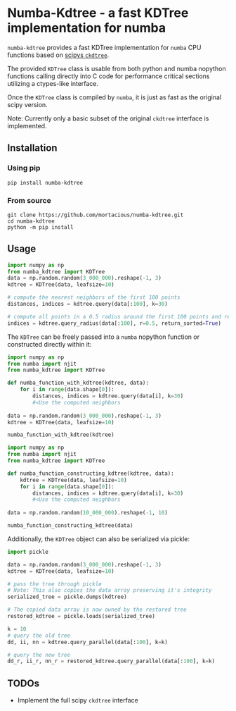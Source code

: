 # Numba-Kdtree - a fast KDTree implementation for numba 

`numba-kdtree` provides a fast KDTree implementation for `numba` CPU functions based on [scipys `ckdtree`](https://docs.scipy.org/doc/scipy/reference/generated/scipy.spatial.cKDTree.html). 

The provided `KDTree` class is usable from both python and numba nopython functions calling directly into C code for performance critical sections utilizing a ctypes-like interface.

Once the `KDTree` class is compiled by `numba`, it is just as fast as the original scipy version.

Note: Currently only a basic subset of the original `ckdtree` interface is implemented.

## Installation

### Using pip
```
pip install numba-kdtree
```

### From source
```
git clone https://github.com/mortacious/numba-kdtree.git
cd numba-kdtree
python -m pip install
```

## Usage

```python
import numpy as np
from numba_kdtree import KDTree
data = np.random.random(3_000_000).reshape(-1, 3)
kdtree = KDTree(data, leafsize=10)

# compute the nearest neighbors of the first 100 points
distances, indices = kdtree.query(data[:100], k=30)

# compute all points in a 0.5 radius around the first 100 points and return it's sorted indices
indices = kdtree.query_radius(data[:100], r=0.5, return_sorted=True)
```

The `KDTree` can be freely passed into a `numba` nopython function or constructed directly within it:

```python
import numpy as np
from numba import njit
from numba_kdtree import KDTree

def numba_function_with_kdtree(kdtree, data):
    for i in range(data.shape[0]):
        distances, indices = kdtree.query(data[i], k=30)
        #<Use the computed neighbors
        
data = np.random.random(3_000_000).reshape(-1, 3)
kdtree = KDTree(data, leafsize=10)

numba_function_with_kdtree(kdtree)
```

```python
import numpy as np
from numba import njit
from numba_kdtree import KDTree

def numba_function_constructing_kdtree(kdtree, data):
    kdtree = KDTree(data, leafsize=10)
    for i in range(data.shape[0]):
        distances, indices = kdtree.query(data[i], k=30)
        #<Use the computed neighbors
        
data = np.random.random(10_000_000).reshape(-1, 10)

numba_function_constructing_kdtree(data)
```

Additionally, the `KDTree` object can also be serialized via pickle:

```python
import pickle

data = np.random.random(3_000_000).reshape(-1, 3)
kdtree = KDTree(data, leafsize=10) 

# pass the tree through pickle
# Note: This also copies the data array preserving it's integrity
serialized_tree = pickle.dumps(kdtree)

# The copied data array is now owned by the restored tree
restored_kdtree = pickle.loads(serialized_tree)

k = 10
# query the old tree
dd, ii, nn = kdtree.query_parallel(data[:100], k=k)

# query the new tree
dd_r, ii_r, nn_r = restored_kdtree.query_parallel(data[:100], k=k)
```

## TODOs

- Implement the full scipy `ckdtree` interface